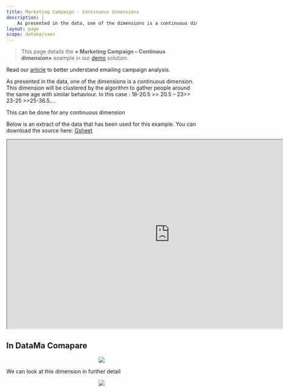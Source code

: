 ```yaml
---
title: Marketing Campaign - Continuous dimensions
description: |
    As presented in the data, one of the dimensions is a continuous dimension. This dimension will be clustered by the algorithm to gather people around the same age with similar behaviour. In this case : 18-20.5 >> 20.5 – 23>> 23-25 >>25-36.5….
layout: page
scope: datama/saas
---
```

> This page details the  **« Marketing Campaign – Continous dimension»**  example in our <a href="https://app.datama.io/" target="_blank">demo</a> solution.

Read our [article](https://datama.fr/fr/2019/04/11/comment-analyser-lefficacite-dune-campagne-demailing-2/) to better understand emailing campaign analysis.


As presented in the data, one of the dimensions is a continuous dimension. This dimension will be clustered by the algorithm to gather people around the same age with similar behaviour. In this case : 18-20.5 >> 20.5 – 23>> 23-25 >>25-36.5….

This can be done for any continuous dimension


Below is an extract of the data that has been used for this example. You can download the source here: [Gsheet](https://docs.google.com/spreadsheets/d/1bNEeqm5CfpPmYPr_t4ff1xcJkSBKoVvwJd4vKB0sDzs/edit#gid=643112391)

<iframe src="https://docs.google.com/spreadsheets/d/e/2PACX-1vTXYphkUS8WX6Wa4GZp5LBisnEOoqdLyp9darrXuIJPqmsnv_f8Tvhq_0sNX7L2uVfIaJjonTP2j8Fm/pubhtml?gid=643112391&amp;single=true&amp;widget=true&amp;headers=false" width="860" height="500"></iframe>

<br>

## In DataMa Comapare 

<center><img src="{{site.url}}/{{site.baseurl}}/core_app/new/interface/homepage/get_inspired/images/Example_MarketingContinuous.jpg "/></center>

We can look at this dimension in further detail
<center><img src="{{site.url}}/{{site.baseurl}}/core_app/new/interface/homepage/get_inspired/images/Example_MarketingContinuous-moves.jpg "/></center>
